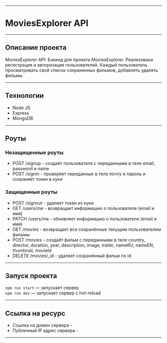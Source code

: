 _________________________________________
# MoviesExplorer API
_________________________________________
## Описание проекта
MoviesExplorer API: Бэкенд для проекта MoviesExplorer. Реализована регистрация и авторизация пользователей. Каждый пользователь просматривать свой список сохраненных фильмов, добавлять удалять фильмы.
_________________________________________
## Технологии
* Node JS
* Express
* MongoDB
_________________________________________
## Роуты
### Незащищенные роуты
* POST /signup - создаёт пользователя с переданными в теле  email, password и name
* POST /signin - проверяет переданные в теле почту и пароль и сохраняет токен в куки
### Защищенные роуты
* POST /signout - удаляет токен из куки
* GET /users/me - возвращает информацию о пользователе (email и имя)
* PATCH /users/me - обновляет информацию о пользователе (email и имя)
* GET /movies - возвращает все сохранённые текущим  пользователем фильмы
* POST /movies - создаёт фильм с переданными в теле country, director, duration, year, description, image, trailer, nameRU, nameEN, thumbnail, movieId
* DELETE /movies/_id - удаляет сохранённый фильм по id
_________________________________________
## Запуск проекта
`npm run start` — запускает сервер   
`npm run dev` — запускает сервер с hot-reload
_________________________________________
## Ссылка на ресурс
* Ссылка на домен сервера - 
* Публичный IP адрес сервера - 
_________________________________________
